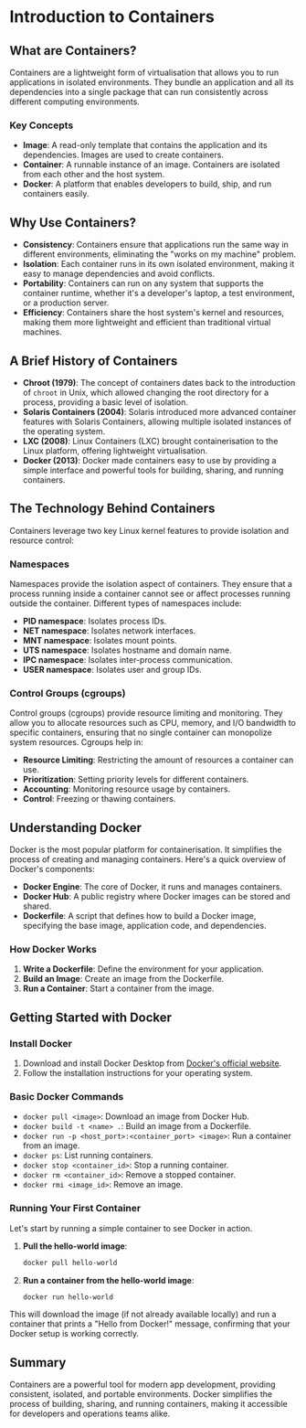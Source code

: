 # Introduction to Containers

## What are Containers?

Containers are a lightweight form of virtualisation that allows you to run applications in isolated environments. They bundle an application and all its dependencies into a single package that can run consistently across different computing environments.

### Key Concepts

- **Image**: A read-only template that contains the application and its dependencies. Images are used to create containers.
- **Container**: A runnable instance of an image. Containers are isolated from each other and the host system.
- **Docker**: A platform that enables developers to build, ship, and run containers easily.

## Why Use Containers?

- **Consistency**: Containers ensure that applications run the same way in different environments, eliminating the "works on my machine" problem.
- **Isolation**: Each container runs in its own isolated environment, making it easy to manage dependencies and avoid conflicts.
- **Portability**: Containers can run on any system that supports the container runtime, whether it's a developer's laptop, a test environment, or a production server.
- **Efficiency**: Containers share the host system's kernel and resources, making them more lightweight and efficient than traditional virtual machines.

## A Brief History of Containers

- **Chroot (1979)**: The concept of containers dates back to the introduction of `chroot` in Unix, which allowed changing the root directory for a process, providing a basic level of isolation.
- **Solaris Containers (2004)**: Solaris introduced more advanced container features with Solaris Containers, allowing multiple isolated instances of the operating system.
- **LXC (2008)**: Linux Containers (LXC) brought containerisation to the Linux platform, offering lightweight virtualisation.
- **Docker (2013)**: Docker made containers easy to use by providing a simple interface and powerful tools for building, sharing, and running containers.

## The Technology Behind Containers

Containers leverage two key Linux kernel features to provide isolation and resource control:

### Namespaces

Namespaces provide the isolation aspect of containers. They ensure that a process running inside a container cannot see or affect processes running outside the container. Different types of namespaces include:

- **PID namespace**: Isolates process IDs.
- **NET namespace**: Isolates network interfaces.
- **MNT namespace**: Isolates mount points.
- **UTS namespace**: Isolates hostname and domain name.
- **IPC namespace**: Isolates inter-process communication.
- **USER namespace**: Isolates user and group IDs.

### Control Groups (cgroups)

Control groups (cgroups) provide resource limiting and monitoring. They allow you to allocate resources such as CPU, memory, and I/O bandwidth to specific containers, ensuring that no single container can monopolize system resources. Cgroups help in:

- **Resource Limiting**: Restricting the amount of resources a container can use.
- **Prioritization**: Setting priority levels for different containers.
- **Accounting**: Monitoring resource usage by containers.
- **Control**: Freezing or thawing containers.


## Understanding Docker

Docker is the most popular platform for containerisation. It simplifies the process of creating and managing containers. Here's a quick overview of Docker's components:

- **Docker Engine**: The core of Docker, it runs and manages containers.
- **Docker Hub**: A public registry where Docker images can be stored and shared.
- **Dockerfile**: A script that defines how to build a Docker image, specifying the base image, application code, and dependencies.

### How Docker Works

1. **Write a Dockerfile**: Define the environment for your application.
2. **Build an Image**: Create an image from the Dockerfile.
3. **Run a Container**: Start a container from the image.

## Getting Started with Docker

### Install Docker

1. Download and install Docker Desktop from [Docker's official website](https://www.docker.com/products/docker-desktop).
2. Follow the installation instructions for your operating system.

### Basic Docker Commands

- `docker pull <image>`: Download an image from Docker Hub.
- `docker build -t <name> .`: Build an image from a Dockerfile.
- `docker run -p <host_port>:<container_port> <image>`: Run a container from an image.
- `docker ps`: List running containers.
- `docker stop <container_id>`: Stop a running container.
- `docker rm <container_id>`: Remove a stopped container.
- `docker rmi <image_id>`: Remove an image.

### Running Your First Container

Let's start by running a simple container to see Docker in action.

1. **Pull the hello-world image**:
    ```sh
    docker pull hello-world
    ```

2. **Run a container from the hello-world image**:
    ```sh
    docker run hello-world
    ```

This will download the image (if not already available locally) and run a container that prints a "Hello from Docker!" message, confirming that your Docker setup is working correctly.

## Summary

Containers are a powerful tool for modern app development, providing consistent, isolated, and portable environments. Docker simplifies the process of building, sharing, and running containers, making it accessible for developers and operations teams alike.
